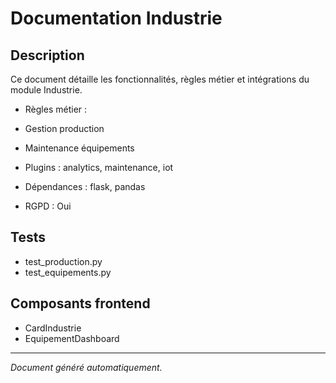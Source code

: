 # Documentation Industrie

## Description
Ce document détaille les fonctionnalités, règles métier et intégrations du module Industrie.

- Règles métier :
- Gestion production
- Maintenance équipements


- Plugins : analytics, maintenance, iot
- Dépendances : flask, pandas
- RGPD : Oui

## Tests
- test_production.py
- test_equipements.py


## Composants frontend
- CardIndustrie
- EquipementDashboard


---
*Document généré automatiquement.*